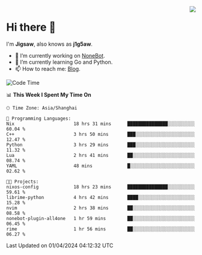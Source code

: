 <a href="#">
  <img align="right" src="https://github-readme-stats.vercel.app/api?username=j1g5awi&count_private=true&show_icons=true&title_color=80070B&text_color=B3B3B3&bg_color=212121&icon_color=80070B" />
</a>

# Hi there 👋

I'm **Jigsaw**, also knows as **j1g5aw**.

- 🔭 I’m currently working on [NoneBot](https://github.com/nonebot).
- 🌱 I’m currently learning Go and Python.
- 📫 How to reach me: [Blog](https://blog.maddestroyer.xyz/).

<!--START_SECTION:waka-->
![Code Time](http://img.shields.io/badge/Code%20Time-1%2C419%20hrs%2018%20mins-blue)

📊 **This Week I Spent My Time On** 

```text
🕑︎ Time Zone: Asia/Shanghai

💬 Programming Languages: 
Nix                      18 hrs 31 mins      ███████████████░░░░░░░░░░   60.04 % 
C++                      3 hrs 50 mins       ███░░░░░░░░░░░░░░░░░░░░░░   12.47 % 
Python                   3 hrs 29 mins       ███░░░░░░░░░░░░░░░░░░░░░░   11.32 % 
Lua                      2 hrs 41 mins       ██░░░░░░░░░░░░░░░░░░░░░░░   08.74 % 
YAML                     48 mins             █░░░░░░░░░░░░░░░░░░░░░░░░   02.62 % 

🐱‍💻 Projects: 
nixos-config             18 hrs 23 mins      ███████████████░░░░░░░░░░   59.61 % 
librime-python           4 hrs 42 mins       ████░░░░░░░░░░░░░░░░░░░░░   15.28 % 
nvim                     2 hrs 38 mins       ██░░░░░░░░░░░░░░░░░░░░░░░   08.58 % 
nonebot-plugin-all4one   1 hr 59 mins        ██░░░░░░░░░░░░░░░░░░░░░░░   06.45 % 
rime                     1 hr 56 mins        ██░░░░░░░░░░░░░░░░░░░░░░░   06.27 % 
```


 Last Updated on 01/04/2024 04:12:32 UTC
<!--END_SECTION:waka-->
